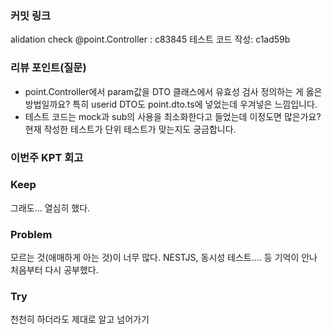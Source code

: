 ### **커밋 링크**

alidation check @point.Controller : c83845
테스트 코드 작성: c1ad59b

### **리뷰 포인트(질문)**
- point.Controller에서 param값을 DTO 클래스에서 유효성 검사 정의하는 게 옳은 방법일까요? 특히 userid DTO도 point.dto.ts에 넣었는데 우겨넣은 느낌입니다.
- 테스트 코드는 mock과 sub의 사용을 최소화한다고 들었는데 이정도면 많은가요? 현재 작성한 테스트가 단위 테스트가 맞는지도 궁금합니다.

### **이번주 KPT 회고**

### Keep
그래도... 열심히 했다.

### Problem
모르는 것(애매하게 아는 것)이 너무 많다. NESTJS, 동시성 테스트.... 등 기억이 안나 처음부터 다시 공부했다.

### Try
천천히 하더라도 제대로 알고 넘어가기